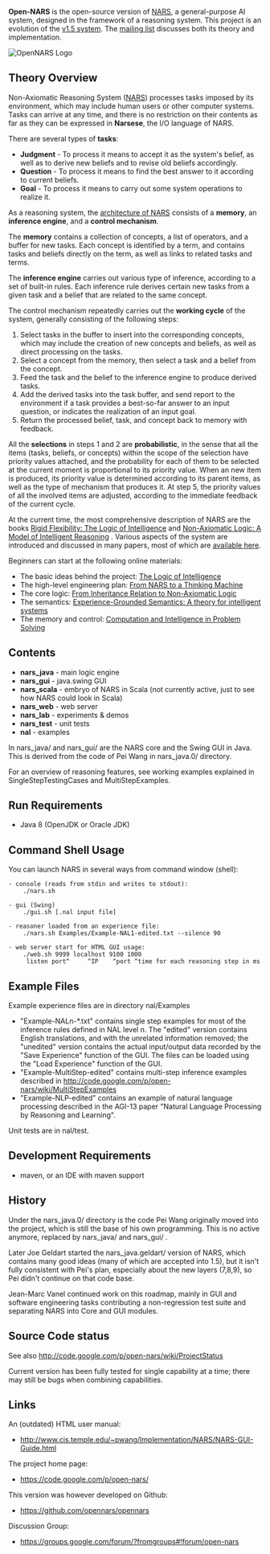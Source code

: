 **Open-NARS** is the open-source version of [NARS](https://sites.google.com/site/narswang/home), a general-purpose AI system, designed in the framework of a reasoning system.  This project is an evolution of the [v1.5 system](http://code.google.com/p/open-nars/).  The [mailing list](https://groups.google.com/forum/?fromgroups#!forum/open-nars) discusses both its theory and implementation.

![OpenNARS Logo](https://raw.githubusercontent.com/opennars/opennars/graphplan1/doc/opennars_logo.png)

Theory Overview
---------------

Non-Axiomatic Reasoning System ([NARS](https://sites.google.com/site/narswang/home)) processes tasks imposed by its environment, which may include human users or other computer systems. Tasks can arrive at any time, and there is no restriction on their contents as far as they can be expressed in __Narsese__, the I/O language of NARS.

There are several types of __tasks__:

 * **Judgment** - To process it means to accept it as the system's belief, as well as to derive new beliefs and to revise old beliefs accordingly.
 * **Question** -  To process it means to find the best answer to it according to current beliefs.
 * **Goal** - To process it means to carry out some system operations to realize it.

As a reasoning system, the [architecture of NARS](http://www.cis.temple.edu/~pwang/Implementation/NARS/architecture.pdf) consists of a **memory**, an **inference engine**, and a **control mechanism**.

The **memory** contains a collection of concepts, a list of operators, and a buffer for new tasks. Each concept is identified by a term, and contains tasks and beliefs directly on the term, as well as links to related tasks and terms.

The **inference engine** carries out various type of inference, according to a set of built-in rules. Each inference rule derives certain new tasks from a given task and a belief that are related to the same concept.

The control mechanism repeatedly carries out the **working cycle** of the system, generally consisting of the following steps:

 1. Select tasks in the buffer to insert into the corresponding concepts, which may include the creation of new concepts and beliefs, as well as direct processing on the tasks.
 2. Select a concept from the memory, then select a task and a belief from the concept.
 3. Feed the task and the belief to the inference engine to produce derived tasks.
 4. Add the derived tasks into the task buffer, and send report to the environment if a task provides a best-so-far answer to an input question, or indicates the realization of an input goal.
 5. Return the processed belief, task, and concept back to memory with feedback.

All the **selections** in steps 1 and 2 are **probabilistic**, in the sense that all the items (tasks, beliefs, or concepts) within the scope of the selection have priority values attached, and the probability for each of them to be selected at the current moment is proportional to its priority value. When an new item is produced, its priority value is determined according to its parent items, as well as the type of mechanism that produces it. At step 5, the priority values of all the involved items are adjusted, according to the immediate feedback of the current cycle.

At the current time, the most comprehensive description of NARS are the books [Rigid Flexibility: The Logic of Intelligence](http://www.springer.com/west/home/computer/artificial?SGWID=4-147-22-173659733-0) and [Non-Axiomatic Logic: A Model of Intelligent Reasoning](http://www.worldscientific.com/worldscibooks/10.1142/8665) . Various aspects of the system are introduced and discussed in many papers, most of which are [available here](http://www.cis.temple.edu/~pwang/papers.html).

Beginners can start at the following online materials:

 * The basic ideas behind the project: [The Logic of Intelligence](http://www.cis.temple.edu/~pwang/Publication/logic_intelligence.pdf)
 * The high-level engineering plan: [From NARS to a Thinking Machine](http://www.cis.temple.edu/~pwang/Publication/roadmap.pdf)
 * The core logic: [From Inheritance Relation to Non-Axiomatic Logic](http://www.cis.temple.edu/~pwang/Publication/inheritance_nal.pdf)
 * The semantics: [Experience-Grounded Semantics: A theory for intelligent systems](http://www.cis.temple.edu/~pwang/Publication/semantics.pdf)
 * The memory and control: [Computation and Intelligence in Problem Solving](http://www.cis.temple.edu/~pwang/Writing/computation.pdf)


Contents
--------
 * **nars_java** - main logic engine
 * **nars_gui** - java.swing GUI
 * **nars_scala** - embryo of NARS in Scala (not currently active, just to see how NARS could look in Scala)
 * **nars_web** - web server
 * **nars_lab** - experiments & demos
 * **nars_test** - unit tests
 * **nal** - examples

In nars_java/ and nars_gui/ are the NARS core and the Swing GUI in Java. This is derived from the code of Pei Wang in nars_java.0/ directory.

For an overview of reasoning features, see working examples explained in SingleStepTestingCases and MultiStepExamples.


Run Requirements
----------------
 * Java 8 (OpenJDK or Oracle JDK)


Command Shell Usage
-------------------
You can launch NARS in several ways from command window (shell):

```
- console (reads from stdin and writes to stdout):
    ./nars.sh

- gui (Swing)
    ./gui.sh [.nal input file]
    
- reasoner loaded from an experience file:
    ./nars.sh Examples/Example-NAL1-edited.txt --silence 90

- web server start for HTML GUI usage:
    ./web.sh 9999 localhost 9100 1000
     listen port^     ^IP    ^port ^time for each reasoning step in ms
```


Example Files
-------------

Example experience files are in directory nal/Examples
 * "Example-NALn-*.txt" contains single step examples for most of the inference rules defined in NAL level n. The "edited" version contains English translations, and with the unrelated information removed; the "unedited" version contains the actual input/output data recorded by the "Save Experience" function of the GUI. The files can be loaded using the "Load Experience" function of the GUI. 
 * "Example-MultiStep-edited" contains multi-step inference examples described in http://code.google.com/p/open-nars/wiki/MultiStepExamples
 * "Example-NLP-edited" contains an example of natural language processing described in the AGI-13 paper "Natural Language Processing by Reasoning and Learning".

Unit tests are in nal/test.


Development Requirements
------------------------
 * maven, or an IDE with maven support


History
-------
Under the nars_java.0/ directory is the code Pei Wang originally moved into the project, which is still the base of his own programming. This is no active anymore, replaced by nars_java/ and nars_gui/ .

Later Joe Geldart started the nars_java.geldart/ version of NARS, which contains many good ideas (many of which are accepted into 1.5), but it isn't fully consistent with Pei's plan, especially about the new layers (7,8,9), so Pei didn't continue on that code base.

Jean-Marc Vanel continued work on this roadmap, mainly in GUI and software engineering tasks contributing a non-regression test suite and separating NARS into Core and GUI modules.


Source Code status
------------------
See also http://code.google.com/p/open-nars/wiki/ProjectStatus

Current version has been fully tested for single capability at a time; there may still be bugs when combining capabilities.



Links
-----
An (outdated) HTML user manual:
 * http://www.cis.temple.edu/~pwang/Implementation/NARS/NARS-GUI-Guide.html

The project home page:
 * https://code.google.com/p/open-nars/

This version was however developed on Github:
 * https://github.com/opennars/opennars

Discussion Group:
 * https://groups.google.com/forum/?fromgroups#!forum/open-nars
